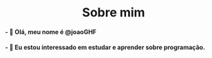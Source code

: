 <h1 align="center"> Sobre mim </h1>
<h4>- 👋 Olá, meu nome é @joaoGHF</h4>
<h4>- 👀 Eu estou interessado em estudar e aprender sobre programação.</h4>
